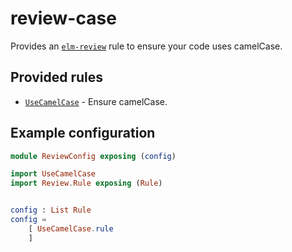# review-case

Provides an [`elm-review`](https://package.elm-lang.org/packages/jfmengels/elm-review/latest/) rule to ensure your code uses camelCase.

## Provided rules

- [`UseCamelCase`](https://package.elm-lang.org/packages/sparksp/elm-review-camelcase/latest/UseCamelCase) - Ensure camelCase.

## Example configuration

```elm
module ReviewConfig exposing (config)

import UseCamelCase
import Review.Rule exposing (Rule)


config : List Rule
config =
    [ UseCamelCase.rule
    ]
```
